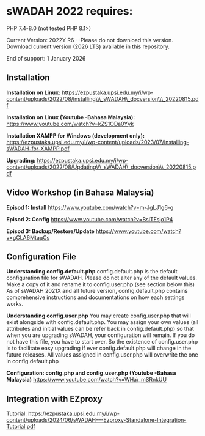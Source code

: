 # sWADAH 2022 requires:

PHP 7.4-8.0 (not tested PHP 8.1>)

Current Version: 2022Y R6 --Please do not download this version. Download current version (2026 LTS) available in this repository.

End of support: 1 January 2026



## Installation

**Installation on Linux:**
https://ezpustaka.upsi.edu.my/i/wp-content/uploads/2022/08/Installing\\\_sWADAH\_docversion\\\_20220815.pdf

**Installation on Linux (Youtube -Bahasa Malaysia):**
https://www.youtube.com/watch?v=kZS1ODa0Yyk

**Installation XAMPP for Windows (development only):**
https://ezpustaka.upsi.edu.my/i/wp-content/uploads/2023/07/Installing-sWADAH-for-XAMPP.pdf

**Upgrading:**
https://ezpustaka.upsi.edu.my/i/wp-content/uploads/2022/08/Updating\\\_sWADAH\_docversion\\\_20220815.pdf





## Video Workshop (in Bahasa Malaysia)

**Episod 1: Install**
https://www.youtube.com/watch?v=m-JgLJ1g6-g

**Episod 2: Config**
https://www.youtube.com/watch?v=BslTEsjo1P4

**Episod 3: Backup/Restore/Update**
https://www.youtube.com/watch?v=gCLA6MtaqCs



## Configuration File

**Understanding config.default.php**
config.default.php is the default configuration file for sWADAH. Please do not alter any of the default values. Make a copy of it and rename it to config.user.php (see section below this)
As of sWADAH 2021X and all future version, config.default.php contains comprehensive instructions and documentations on how each settings works.

**Understanding config.user.php**
You may create config.user.php that will exist alongside with config.default.php.
You may assign your own values (all attributes and initial values can be refer back in config.default.php) so that when you are upgrading sWADAH, your configuration will remain. If you do not have this file, you have to start over. So the existence of config.user.php is to facilitate easy upgrading if ever config.default.php will change in the future releases. All values assigned in config.user.php will overwrite the one in config.default.php

**Configuration: config.php and config.user.php (Youtube -Bahasa Malaysia)**
https://www.youtube.com/watch?v=WHa\_mSRnkUU



## Integration with EZproxy

Tutorial: https://ezpustaka.upsi.edu.my/i/wp-content/uploads/2024/06/sWADAH-–-Ezproxy-Standalone-Integration-Tutorial.pdf

